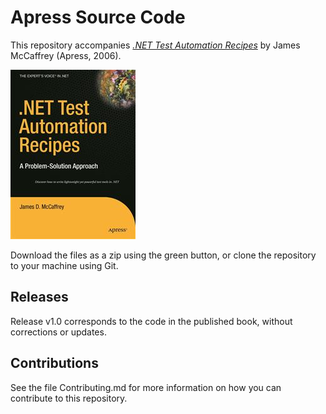 # Apress Source Code

This repository accompanies [*.NET Test Automation Recipes*](http://www.apress.com/9781590596630) by James McCaffrey (Apress, 2006).

![Cover image](9781590596630.jpg)

Download the files as a zip using the green button, or clone the repository to your machine using Git.

## Releases

Release v1.0 corresponds to the code in the published book, without corrections or updates.

## Contributions

See the file Contributing.md for more information on how you can contribute to this repository.

